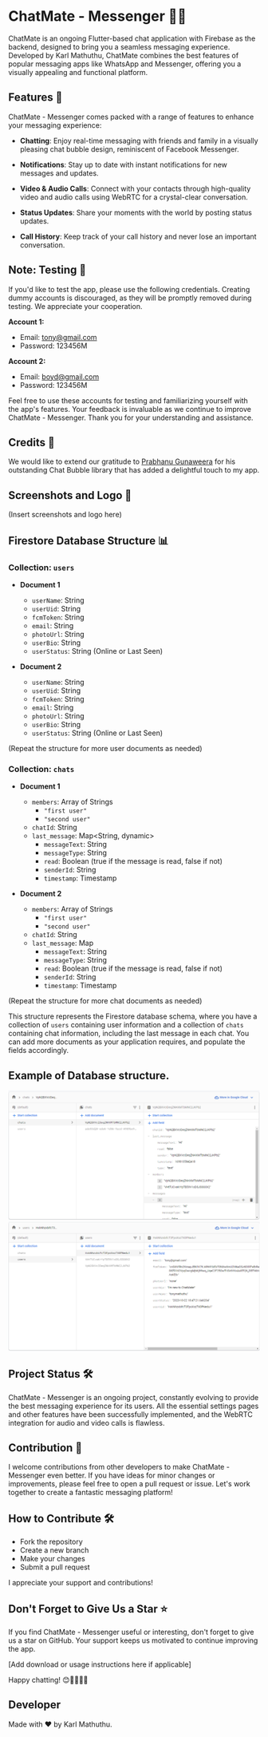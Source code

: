 # ChatMate - Messenger 📱📢

ChatMate is an ongoing Flutter-based chat application with Firebase as the backend, designed to bring you a seamless messaging experience. Developed by Karl Mathuthu, ChatMate combines the best features of popular messaging apps like WhatsApp and Messenger, offering you a visually appealing and functional platform.

## Features 🚀

ChatMate - Messenger comes packed with a range of features to enhance your messaging experience:

- **Chatting**: Enjoy real-time messaging with friends and family in a visually pleasing chat bubble design, reminiscent of Facebook Messenger.

- **Notifications**: Stay up to date with instant notifications for new messages and updates.

- **Video & Audio Calls**: Connect with your contacts through high-quality video and audio calls using WebRTC for a crystal-clear conversation.

- **Status Updates**: Share your moments with the world by posting status updates.

- **Call History**: Keep track of your call history and never lose an important conversation.


## Note: Testing 🧪

If you'd like to test the app, please use the following credentials. Creating dummy accounts is discouraged, as they will be promptly removed during testing. We appreciate your cooperation.

**Account 1:**
- Email: tony@gmail.com
- Password: 123456M

**Account 2:**
- Email: boyd@gmail.com
- Password: 123456M

Feel free to use these accounts for testing and familiarizing yourself with the app's features. Your feedback is invaluable as we continue to improve ChatMate - Messenger. Thank you for your understanding and assistance.

## Credits 🙌

We would like to extend our gratitude to [Prabhanu Gunaweera](https://github.com/prahack) for his outstanding Chat Bubble library that has added a delightful touch to my app.

## Screenshots and Logo 📸

(Insert screenshots and logo here)

## Firestore Database Structure 📊

### Collection: `users`

- **Document 1**
  - `userName`: String
  - `userUid`: String
  - `fcmToken`: String
  - `email`: String
  - `photoUrl`: String
  - `userBio`: String
  - `userStatus`: String (Online or Last Seen)

- **Document 2**
  - `userName`: String
  - `userUid`: String
  - `fcmToken`: String
  - `email`: String
  - `photoUrl`: String
  - `userBio`: String
  - `userStatus`: String (Online or Last Seen)

(Repeat the structure for more user documents as needed)

### Collection: `chats`

- **Document 1**
  - `members`: Array of Strings
    - `"first user"`
    - `"second user"`
  - `chatId`: String
  - `last_message`: Map<String, dynamic>
    - `messageText`: String
    - `messageType`: String
    - `read`: Boolean (true if the message is read, false if not)
    - `senderId`: String
    - `timestamp`: Timestamp

- **Document 2**
  - `members`: Array of Strings
    - `"first user"`
    - `"second user"`
  - `chatId`: String
  - `last_message`: Map
    - `messageText`: String
    - `messageType`: String
    - `read`: Boolean (true if the message is read, false if not)
    - `senderId`: String
    - `timestamp`: Timestamp

(Repeat the structure for more chat documents as needed)

This structure represents the Firestore database schema, where you have a collection of `users` containing user information and a collection of `chats` containing chat information, including the last message in each chat. You can add more documents as your application requires, and populate the fields accordingly.

## Example of Database structure.
![Chats](assets/images/chats.png)
![Users](assets/images/users.png)


## Project Status 🛠️

ChatMate - Messenger is an ongoing project, constantly evolving to provide the best messaging experience for its users. All the essential settings pages and other features have been successfully implemented, and the WebRTC integration for audio and video calls is flawless.


## Contribution 🤝

I welcome contributions from other developers to make ChatMate - Messenger even better. If you have ideas for minor changes or improvements, please feel free to open a pull request or issue. Let's work together to create a fantastic messaging platform!

## How to Contribute 🛠️

- Fork the repository
- Create a new branch
- Make your changes
- Submit a pull request

I appreciate your support and contributions!

## Don't Forget to Give Us a Star ⭐

If you find ChatMate - Messenger useful or interesting, don't forget to give us a star on GitHub. Your support keeps us motivated to continue improving the app.

[Add download or usage instructions here if applicable]

Happy chatting! 😊📱📢📸🎉

## Developer

Made with ❤️ by Karl Mathuthu.
